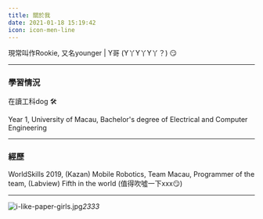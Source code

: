 ```yaml
---
title: 關於我
date: 2021-01-18 15:19:42
icon: icon-men-line
---
```


現常叫作Rookie, 又名younger | Y哥 (Y丫Y丫Y丫？) 😏

***

### 學習情況

在讀工科dog 🛠

Year 1,
University of Macau,
Bachelor\'s degree of
Electrical and Computer Engineering 

***

### 經歷

WorldSkills 2019, (Kazan)
Mobile Robotics,
Team Macau,
Programmer of the team, (Labview)
Fifth in the world (值得吹噓一下xxx😏)

***

![i-like-paper-girls.jpg](https://i.loli.net/2021/01/18/2AtjYmN3wSEdeC5.jpg)_2333_